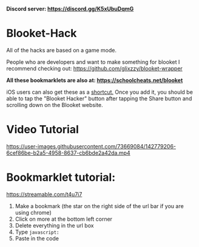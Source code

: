 **Discord server: https://discord.gg/K5xUbuDqmG**

# Blooket-Hack
All of the hacks are based on a game mode.

People who are developers and want to make something for blooket I recommend checking out: https://github.com/glixzzy/blooket-wrapper

**All these bookmarklets are also at: https://schoolcheats.net/blooket**

iOS users can also get these as a [shortcut.](Blooket%20Hacker.shortcut) Once you add it, you should be able to tap the "Blooket Hacker" button after tapping the Share button and scrolling down on the Blooket website.

# Video Tutorial
https://user-images.githubusercontent.com/73669084/142779206-6cef86be-b2a5-4958-8637-cb6bde2a42da.mp4


# Bookmarklet tutorial:
https://streamable.com/t4u7i7

1. Make a bookmark (the star on the right side of the url bar if you are using chrome)
2. Click on more at the bottom left corner
3. Delete everything in the url box
4. Type `javascript:`
5. Paste in the code
